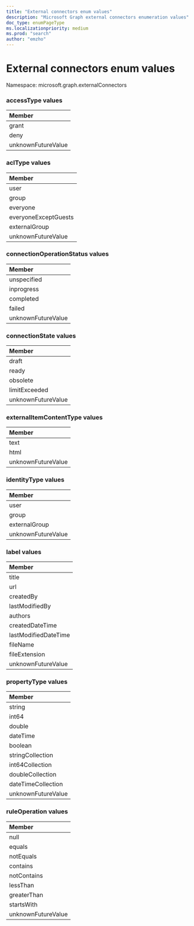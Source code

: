 ```yaml
---
title: "External connectors enum values"
description: "Microsoft Graph external connectors enumeration values"
doc_type: enumPageType
ms.localizationpriority: medium
ms.prod: "search"
author: "emzho"
---
```


# External connectors enum values

Namespace: microsoft.graph.externalConnectors

### accessType values

| Member
|:--------------
| grant
| deny
| unknownFutureValue

### aclType values

| Member
|:--------------
| user
| group
| everyone
| everyoneExceptGuests
| externalGroup
| unknownFutureValue


### connectionOperationStatus values

| Member
|:--------------
| unspecified
| inprogress
| completed
| failed
| unknownFutureValue

### connectionState values

|Member
|:--------------
| draft
| ready
| obsolete
| limitExceeded
| unknownFutureValue

### externalItemContentType values

| Member
|:--------------
| text
| html
| unknownFutureValue

### identityType values

| Member
|:--------------
| user
| group
| externalGroup
| unknownFutureValue

### label values

| Member
|:--------------
| title
| url
| createdBy
| lastModifiedBy
| authors
| createdDateTime
| lastModifiedDateTime
| fileName
| fileExtension
| unknownFutureValue

### propertyType values

| Member
|:--------------
| string
| int64
| double
| dateTime
| boolean
| stringCollection
| int64Collection
| doubleCollection
| dateTimeCollection
| unknownFutureValue

### ruleOperation values

|Member|
|:---|
|null|
|equals|
|notEquals|
|contains|
|notContains|
|lessThan|
|greaterThan|
|startsWith|
|unknownFutureValue|

<!--
{
  "type": "#page.annotation",
  "namespace": "microsoft.graph.externalConnectors"
}
-->


